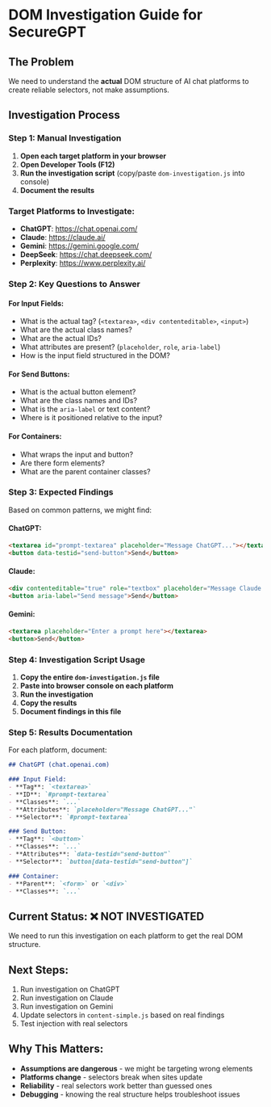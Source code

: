 # DOM Investigation Guide for SecureGPT

## The Problem
We need to understand the **actual** DOM structure of AI chat platforms to create reliable selectors, not make assumptions.

## Investigation Process

### Step 1: Manual Investigation
1. **Open each target platform in your browser**
2. **Open Developer Tools (F12)**
3. **Run the investigation script** (copy/paste `dom-investigation.js` into console)
4. **Document the results**

### Target Platforms to Investigate:
- **ChatGPT**: https://chat.openai.com/
- **Claude**: https://claude.ai/
- **Gemini**: https://gemini.google.com/
- **DeepSeek**: https://chat.deepseek.com/
- **Perplexity**: https://www.perplexity.ai/

### Step 2: Key Questions to Answer

#### For Input Fields:
- What is the actual tag? (`<textarea>`, `<div contenteditable>`, `<input>`)
- What are the actual class names?
- What are the actual IDs?
- What attributes are present? (`placeholder`, `role`, `aria-label`)
- How is the input field structured in the DOM?

#### For Send Buttons:
- What is the actual button element?
- What are the class names and IDs?
- What is the `aria-label` or text content?
- Where is it positioned relative to the input?

#### For Containers:
- What wraps the input and button?
- Are there form elements?
- What are the parent container classes?

### Step 3: Expected Findings

Based on common patterns, we might find:

#### ChatGPT:
```html
<textarea id="prompt-textarea" placeholder="Message ChatGPT..."></textarea>
<button data-testid="send-button">Send</button>
```

#### Claude:
```html
<div contenteditable="true" role="textbox" placeholder="Message Claude..."></div>
<button aria-label="Send message">Send</button>
```

#### Gemini:
```html
<textarea placeholder="Enter a prompt here"></textarea>
<button>Send</button>
```

### Step 4: Investigation Script Usage

1. **Copy the entire `dom-investigation.js` file**
2. **Paste into browser console on each platform**
3. **Run the investigation**
4. **Copy the results**
5. **Document findings in this file**

### Step 5: Results Documentation

For each platform, document:

```markdown
## ChatGPT (chat.openai.com)

### Input Field:
- **Tag**: `<textarea>`
- **ID**: `#prompt-textarea`
- **Classes**: `...`
- **Attributes**: `placeholder="Message ChatGPT..."`
- **Selector**: `#prompt-textarea`

### Send Button:
- **Tag**: `<button>`
- **Classes**: `...`
- **Attributes**: `data-testid="send-button"`
- **Selector**: `button[data-testid="send-button"]`

### Container:
- **Parent**: `<form>` or `<div>`
- **Classes**: `...`
```

## Current Status: ❌ NOT INVESTIGATED

We need to run this investigation on each platform to get the real DOM structure.

## Next Steps:
1. Run investigation on ChatGPT
2. Run investigation on Claude  
3. Run investigation on Gemini
4. Update selectors in `content-simple.js` based on real findings
5. Test injection with real selectors

## Why This Matters:
- **Assumptions are dangerous** - we might be targeting wrong elements
- **Platforms change** - selectors break when sites update
- **Reliability** - real selectors work better than guessed ones
- **Debugging** - knowing the real structure helps troubleshoot issues
